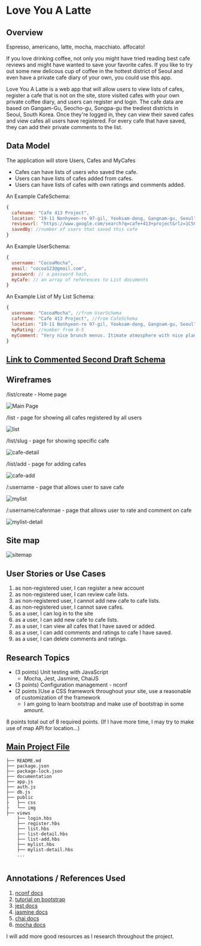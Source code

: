 # Love You A Latte



<!-- if you used unit testing or functional testing, upload a screen shot or an animated gif of your tests running to the documentation folder of your project; link to it in your form submission
if you used grunt, gulp, or webpack … or some if you used a pre-processor like babel, sass, etc. … link to the relevant configuration file in your form submission
if you are using facebook login, and your application is in testing mode, add this user: Eef Aqua so that graders can test your application -->


## Overview

Espresso, americano, latte, mocha, macchiato. affocato! 

If you love drinking coffee, not only you might have tried reading best cafe reviews and might have wanted to save your favorite cafes. If you like to try out some new delicous cup of coffee in the hottest district of Seoul and even have a private cafe diary of your own, you could use this app. 

Love You A Latte is a web app that will allow users to view lists of cafes, register a cafe that is not on the site, store visited cafes with your own private coffee diary, and users can register and login. The cafe data are based on Gangam-Gu, Seocho-gu, Songpa-gu the trediest districts in Seoul, South Korea. 
Once they're logged in, they can view their saved cafes and view cafes all users have registered. For every cafe that have saved, they can add their private comments to the list.


## Data Model

The application will store Users, Cafes and MyCafes

* Cafes can have lists of users who saved the cafe. 
* Users can have lists of cafes added from cafes.
* Users can have lists of cafes with own ratings and comments added.


An Example CafeSchema:

```javascript
{
  cafename: "Cafe 413 Project",
  location: "19-11 Nonhyeon-ro 97-gil, Yeoksam-dong, Gangnam-gu, Seoul",
  reviewurl: "https://www.google.com/search?q=cafe+413+project&rlz=1C5CHFA_enKR912KR912&oq=cafe+413+project&aqs=chrome..69i57j46i175i199j69i57.3081j0j7&sourceid=chrome&ie=UTF-8#lrd=0x357ca3fc2962afef:0x53e1857cbb9aa5c9,1,,,",
  savedBy: //number of users that saved this cafe 
}
```


An Example UserSchema:

```javascript
{
  username: "CocoaMocha",
  email: "cocoa123@gmail.com",
  password: // a password hash,
  myCafe: // an array of references to List documents
}
```


An Example List of My List Schema:

```javascript
{
  username: "CocoaMocha", //from UserSchema 
  cafename: "Cafe 413 Project", //from CafeSchema
  location: "19-11 Nonhyeon-ro 97-gil, Yeoksam-dong, Gangnam-gu, Seoul", //from CafeSchema
  myRating: //number from 0-5 
  myComment: "Very nice brunch menus. Itimate atmosphere with nice plants. Worth revisiting" 
}
```

## [Link to Commented Second Draft Schema](src/db.js) 



## Wireframes


/list/create - Home page

![Main Page](documentation/final.png)

/list - page for showing all cafes registered by all users

![list](documentation/list.png)

/list/slug - page for showing specific cafe

![cafe-detail](documentation/list-slug.png)

/list/add - page for adding cafes

![cafe-add](documentation/add.png)

/:username - page that allows user to save cafe

![mylist](documentation/mylist.png)

/:username/cafenmae - page that allows user to rate and comment on cafe

![mylist-detail](documentation/mylistcafe.png)

## Site map

![sitemap](documentation/sitemap.jpg)


## User Stories or Use Cases

1. as non-registered user, I can register a new account 
2. as non-registered user, I can review cafe lists.
3. as non-registered user, I cannot add new cafe to cafe lists.
4. as non-registered user, I cannot save cafes. 
5. as a user, I can log in to the site
6. as a user, I can add new cafe to cafe lists.
7. as a user, I can view all cafes that I have saved or added.
8. as a user, I can add comments and ratings to cafe I have saved.
9. as a user, I can delete comments and ratings. 

## Research Topics

* (3 points) Unit testing with JavaScript
    - Mocha, Jest, Jasmine, ChaiJS
* (3 points) Configuration management  - nconf
* (2 points )Use a CSS framework throughout your site, use a reasonable of customization of the framework 
    * I am going to learn bootstrap and make use of bootstrap in some amount. 

8 points total out of 8 required points. (If I have more time, I may try to make use of map API for location...)


## [Main Project File](src/app.js) 

```
├── README.md
├── package.json
├── package-lock.json
├── documentation
├── app.js
├── auth.js
├── db.js
├── public
├   ├── css
├   └── img 
├── views
    ├── login.hbs
    ├── register.hbs
    ├── list.hbs
    ├── list-detail.hbs
    ├── list-add.hbs
    ├── mylist.hbs
    ├── mylist-detail.hbs
    ...


```

## Annotations / References Used


1. [nconf docs](https://www.npmjs.com/package/nconf)
2. [tutorial on bootstrap](https://www.youtube.com/watch?v=c9B4TPnak1A) 
3. [jest docs](https://jestjs.io/)
4. [jasmine docs](https://jasmine.github.io/pages/docs_home.html)
5. [chai docs](https://www.chaijs.com/)
6. [mocha docs](https://mochajs.org/)

I will add more good resources as I research throughout the project. 